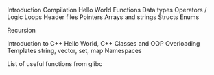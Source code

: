 Introduction
Compilation
Hello World
Functions
Data types
Operators / Logic
Loops
Header files
Pointers
Arrays and strings
Structs
Enums

Recursion

Introduction to C++
Hello World, C++
Classes and OOP
Overloading
Templates
string, vector, set, map
Namespaces

List of useful functions from glibc